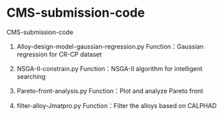 # CMS-submission-code
CMS-submission-code
1.	Alloy-design-model-gaussian-regression.py
Function：Gaussian regression for CR-CP dataset

2.	NSGA-II-constrain.py
Function：NSGA-II algorithm for intelligent searching

3.	Pareto-front-analysis.py
Function：Plot and analyze Pareto front 

4.	filter-alloy-Jmatpro.py
Function：Filter the alloys based on CALPHAD
